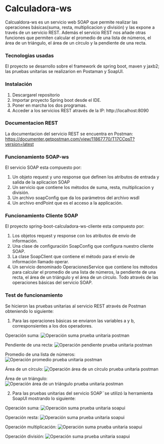 # Calculadora-ws

Calcualdora-ws es un servicio web SOAP que permite realizar las operaciones básicas(suma, resta, multiplicacion y división) y las expone a través de un servicio REST. Además el servicio REST nos añade otras funciones que permiten calcular el promedio de una lista de números, el área de un triángulo, el área de un círculo y la pendiente de una recta.

### Tecnologias usadas

El proyecto se desarrollo sobre el framework de spring boot, maven y jaxb2; las pruebas unitarias se realizarion en Postaman y SoapUI.

### Instalación

1. Descargarel repositorio
2. Importar proyecto Spring boot desde el IDE.
3. Poner en marcha los dos programas.
4. Acceder a los servicios REST através de la IP: http://localhost:8090

### Documentacion REST

La documentacion del servicio REST se encuentra en Postman:
https://documenter.getpostman.com/view/11867770/T17CCpsT?version=latest

### Funcionamiento SOAP-ws

El servicio SOAP esta compuesto por:

1. Un objeto request y uno response que definen los atributos de entrada y salida de la aplicacion SOAP
2. Un servicio que contiene los métodos de suma, resta, multiplicacion y división.
3. Un archivo soapConfig que da los parámetros del archivo wsdl
4. Un archivo endPoint que es el acceso a la applicación.

### Funcionamiento Cliente SOAP

El proyecto spring-boot-calculadora-ws-cliente esta compuesto por:

1. Los objetos request y response con los atributos de envío de información.
2. Una clase de configuración SoapConfig que configura nuestro cliente SOAP.
3. La clase SoapClient que contiene el método para el envío de información llamado operar.
4. Un servicio denominado OperacionesService que contiene los métodos para calcular el promedio de una lista de números, la pendiente de una recta, el área de un triángulo y el área de un círculo. Todo através de las operaciones básicas del servicio SOAP.

### Test de funcionamiento

Se hicieron las pruebas unitarias al servicio REST através de Postman obteniendo lo siguiente:

1. Para las operaciones básicas se enviaron las variables a y b, corresponsientes a los dos operadores.

Operación suma:
![Operación suma prueba unitaria postman](screnshots/Postman-suma.png)

Pendiente de una recta:
![Operación pendiente prueba unitaria postman](screnshots/Postman_pendiente.PNG)

Promedio de una lista de números:
![Operación promedio prueba unitaria postman](screnshots/Postman_promedio.PNG)

Área de un círculo:
![Operación área de un círculo prueba unitaria postman](screnshots/Postman_areaC.PNG)

Área de un triángulo:
![Operación área de un triángulo prueba unitaria postman](screnshots/Postman_areaT.PNG)


2. Para las pruebas unitarias del servicio SOAP¨se utilizó la herramienta SoapUI mostrando lo siguiente:

Operación suma:
![Operación suma prueba unitaria soapui](screnshots/Soapui_suma.PNG)

Operación resta:
![Operación suma prueba unitaria soapui](screnshots/Soapui_resta.PNG)

Operación multiplicación:
![Operación suma prueba unitaria soapui](screnshots/Soapui_multiplicacion.PNG)

Operación división:
![Operación suma prueba unitaria soapui](screnshots/Soapui_division.PNG)

